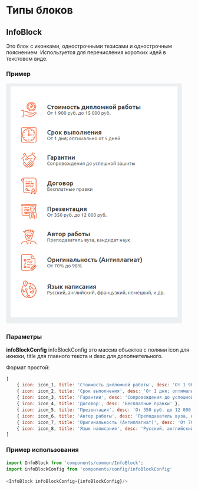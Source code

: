 # Типы блоков

## InfoBlock
Это блок с иконками, однострочными тезисами и однострочным пояснением. Используется для перечисления коротких идей в текстовом виде.

### Пример
![InfoBlock image](./InfoBlock.png)

### Параметры
**infoBlockConfig**
infoBlockConfig это массив объектов с полями icon для икноки, title для главного текста и desc для дополнительного.

Формат простой:
```js
[
    { icon: icon_1, title: 'Стоимость дипломной работы', desc: 'От 1 900 руб. до 15 000 руб.' },
    { icon: icon_2, title: 'Срок выполнения', desc: 'От 1 дня; оптимально от 5 дней' },
    { icon: icon_3, title: 'Гарантии', desc: 'Сопровождения до успешной зашиты' },
    { icon: icon_4, title: 'Договор', desc: 'Бесплатные правки' },
    { icon: icon_5, title: 'Презентация', desc: 'От 350 руб. до 12 000 руб.' },
    { icon: icon_6, title: 'Автор работы', desc: 'Преподаватель вуза, кандидат наук' },
    { icon: icon_7, title: 'Оригинальность (Антиплагиат)', desc: 'От 70% до 98%' },
    { icon: icon_8, title: 'Язык написания', desc: 'Русский, английский, французкий, немецкий, и др.' },
]
```

### Пример использования
```js
import InfoBlock from 'components/common/InfoBlock';
import infoBlockConfig from 'components/config/infoBlockConfig'

<InfoBlock infoBlockConfig={infoBlockConfig}/>
```